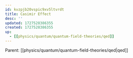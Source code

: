 ```yaml
---
id: kvzpjb20vspic9xv5ltvrdt
title: Casimir Effect
desc: ''
updated: 1727528386355
created: 1727528386355
up:
  - [[physics/quantum/quantum-field-theories/qed]]
---
```


<!-- PARENT: auto -->
Parent: [[physics/quantum/quantum-field-theories/qed|qed]]
<!-- /PARENT -->
